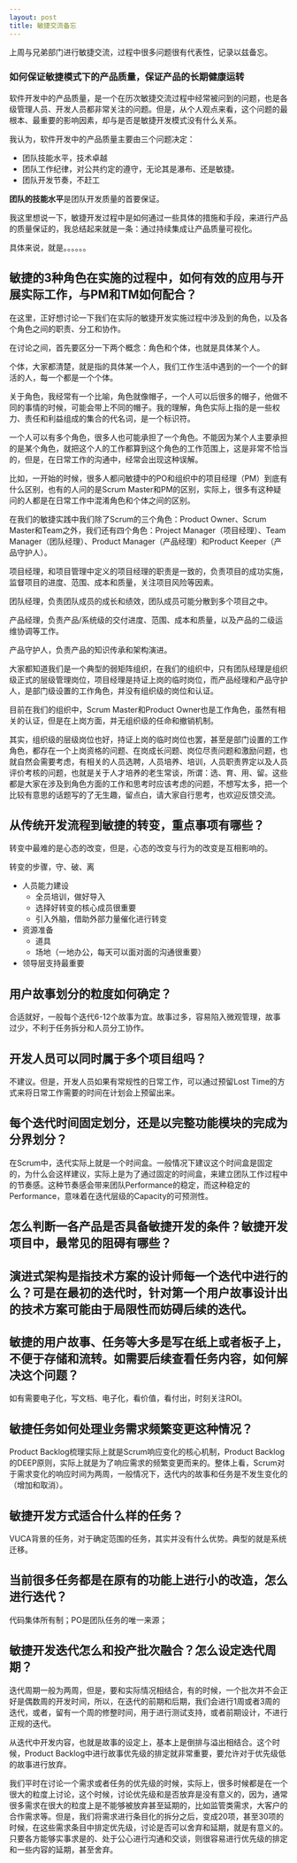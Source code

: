 ```yaml
---
layout: post
title: 敏捷交流备忘
---
```


上周与兄弟部门进行敏捷交流，过程中很多问题很有代表性，记录以兹备忘。

### 如何保证敏捷模式下的产品质量，保证产品的长期健康运转

软件开发中的产品质量，是一个在历次敏捷交流过程中经常被问到的问题，也是各级管理人员、开发人员都非常关注的问题。但是，从个人观点来看，这个问题的最根本、最重要的影响因素，却与是否是敏捷开发模式没有什么关系。

我认为，软件开发中的产品质量主要由三个问题决定：

* 团队技能水平，技术卓越
* 团队工作纪律，对公共约定的遵守，无论其是瀑布、还是敏捷。
* 团队开发节奏，不赶工

**团队的技能水平**是团队开发质量的首要保证。



我这里想说一下，敏捷开发过程中是如何通过一些具体的措施和手段，来进行产品的质量保证的，我总结起来就是一条：通过持续集成让产品质量可视化。

具体来说，就是。。。。。。

## 敏捷的3种角色在实施的过程中，如何有效的应用与开展实际工作，与PM和TM如何配合？

在这里，正好想讨论一下我们在实际的敏捷开发实施过程中涉及到的角色，以及各个角色之间的职责、分工和协作。

在讨论之间，首先要区分一下两个概念：角色和个体，也就是具体某个人。

个体，大家都清楚，就是指的具体某一个人，我们工作生活中遇到的一个一个的鲜活的人，每一个都是一个个体。

关于角色，我经常有一个比喻，角色就像帽子，一个人可以后很多的帽子，他做不同的事情的时候，可能会带上不同的帽子。我的理解，角色实际上指的是一些权力、责任和利益组成的集合的代名词，是一个标识符。

一个人可以有多个角色，很多人也可能承担了一个角色。不能因为某个人主要承担的是某个角色，就把这个人的工作都算到这个角色的工作范围上，这是非常不恰当的，但是，在日常工作的沟通中，经常会出现这种误解。

比如，一开始的时候，很多人都问敏捷中的PO和组织中的项目经理（PM）到底有什么区别，也有的人问的是Scrum Master和PM的区别，实际上，很多有这种疑问的人都是在日常工作中混淆角色和个体之间的区别。

在我们的敏捷实践中我们除了Scrum的三个角色：Product Owner、Scrum Master和Team之外，我们还有四个角色：Project Manager（项目经理）、Team Manager（团队经理）、Product Manager（产品经理）和Product Keeper（产品守护人）。

项目经理，和项目管理中定义的项目经理的职责是一致的，负责项目的成功实施，监督项目的进度、范围、成本和质量，关注项目风险等因素。

团队经理，负责团队成员的成长和绩效，团队成员可能分散到多个项目之中。

产品经理，负责产品/系统级的交付进度、范围、成本和质量，以及产品的二级运维协调等工作。

产品守护人，负责产品的知识传承和架构演进。

大家都知道我们是一个典型的弱矩阵组织，在我们的组织中，只有团队经理是组织级正式的层级管理岗位，项目经理是持证上岗的临时岗位，而产品经理和产品守护人，是部门级设置的工作角色，并没有组织级的岗位和认证。

目前在我们的组织中，Scrum Master和Product Owner也是工作角色，虽然有相关的认证，但是在上岗方面，并无组织级的任命和撤销机制。

其实，组织级的层级岗位也好，持证上岗的临时岗位也罢，甚至是部门设置的工作角色，都存在一个上岗资格的问题、在岗成长问题、岗位尽责问题和激励问题，也就自然会需要考虑，有相关的人员选聘，人员培养、培训，人员职责界定以及人员评价考核的问题，也就是关于人才培养的老生常谈，所谓：选、育、用、留。这些都是大家在涉及到角色方面的工作和思考时应该考虑的问题，不想写太多，把一个比较有意思的话题写的了无生趣，留点白，请大家自行思考，也欢迎反馈交流。


## 从传统开发流程到敏捷的转变，重点事项有哪些？

转变中最难的是心态的改变，但是，心态的改变与行为的改变是互相影响的。

转变的步骤，守、破、离

* 人员能力建设
    + 全员培训，做好导入
    + 选择好转变的核心成员很重要
    + 引入外脑，借助外部力量催化进行转变
* 资源准备
    + 道具
    + 场地（一地办公，每天可以面对面的沟通很重要）
* 领导层支持最重要

## 用户故事划分的粒度如何确定？

合适就好，一般每个迭代6-12个故事为宜。故事过多，容易陷入微观管理，故事过少，不利于任务拆分和人员分工协作。

## 开发人员可以同时属于多个项目组吗？

不建议。但是，开发人员如果有常规性的日常工作，可以通过预留Lost Time的方式来将日常工作需要的时间在计划会上预留出来。

## 每个迭代时间固定划分，还是以完整功能模块的完成为分界划分？

在Scrum中，迭代实际上就是一个时间盒。一般情况下建议这个时间盒是固定的，为什么会这样建议，实际上是为了通过固定的时间盒，来建立团队工作过程中的节奏感。这种节奏感会带来团队Performance的稳定，而这种稳定的Performance，意味着在迭代层级的Capacity的可预测性。

## 怎么判断一各产品是否具备敏捷开发的条件？敏捷开发项目中，最常见的阻碍有哪些？

## 演进式架构是指技术方案的设计师每一个迭代中进行的么？可是在最初的迭代时，针对第一个用户故事设计出的技术方案可能由于局限性而妨碍后续的迭代。


## 敏捷的用户故事、任务等大多是写在纸上或者板子上，不便于存储和流转。如需要后续查看任务内容，如何解决这个问题？

如有需要电子化，写文档、电子化，看价值，看付出，时刻关注ROI。

## 敏捷任务如何处理业务需求频繁变更这种情况？

Product Backlog梳理实际上就是Scrum响应变化的核心机制，Product Backlog的DEEP原则，实际上就是为了响应需求的频繁变更而来的。整体上看，Scrum对于需求变化的响应时间为两周，一般情况下，迭代内的故事和任务是不发生变化的（增加和取消）。

## 敏捷开发方式适合什么样的任务？

VUCA背景的任务，对于确定范围的任务，其实并没有什么优势。典型的就是系统迁移。

## 当前很多任务都是在原有的功能上进行小的改造，怎么进行迭代？

代码集体所有制；PO是团队任务的唯一来源；

## 敏捷开发迭代怎么和投产批次融合？怎么设定迭代周期？

迭代周期一般为两周，但是，要和实际情况相结合，有的时候，一个批次并不会正好是偶数周的开发时间，所以，在迭代的前期和后期，我们会进行1周或者3周的迭代，或者，留有一个周的修整时间，用于进行测试支持，或者前期设计，不进行正规的迭代。

从迭代中开发内容，也就是故事的设定上，基本上是倒排与溢出相结合。这个时候，Product Backlog中进行故事优先级的排定就非常重要，要允许对于优先级低的故事进行放弃。

我们平时在讨论一个需求或者任务的优先级的时候，实际上，很多时候都是在一个很大的粒度上讨论，这个时候，讨论优先级和是否放弃是没有意义的，因为，通常很多需求在很大的粒度上是不能够被放弃甚至延期的，比如监管类需求，大客户的合作需求等。但是，我们将需求进行条目化的拆分之后，变成20项，甚至30项的时候，在这些需求条目中排定优先级，讨论是否可以舍弃和延期，就是有意义的。只要各方能够实事求是的、处于公心进行沟通和交谈，则很容易进行优先级的排定和一些内容的延期，甚至舍弃。





